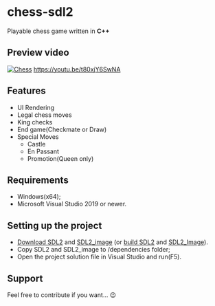# chess-sdl2
Playable chess game written in **C++**

## Preview video
[![Chess](https://i3.ytimg.com/vi/t80xjY6SwNA/maxresdefault.jpg)](https://www.youtube.com/watch?v=t80xjY6SwNA )
https://youtu.be/t80xjY6SwNA
## Features
* UI Rendering
* Legal chess moves
* King checks
* End game(Checkmate or Draw)
* Special Moves 
    - Castle
    - En Passant
    - Promotion(Queen only)

## Requirements
-  Windows(x64);
- Microsoft Visual Studio 2019 or newer.

## Setting up the project
- [Download SDL2](https://www.libsdl.org/download-2.0.php) and [SDL2_image](https://github.com/libsdl-org/SDL_image/releases) (or [build SDL2](https://github.com/libsdl-org/SDL) and [SDL2_Image](https://github.com/libsdl-org/SDL_image)).
- Copy SDL2 and SDL2_image to /dependencies folder;
- Open the project solution file in Visual Studio and run(F5).

## Support
Feel free to contribute if you want... :wink:

